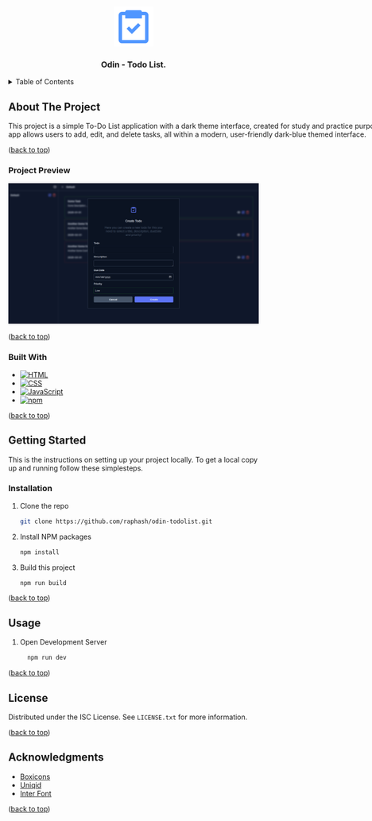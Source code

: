 <a id="readme-top"></a>

<!-- PROJECT LOGO -->
<br />
<div align="center">
  <a href="https://github.com/raphash/odin-todolist">
    <img src="docs/images//logo.png" alt="Logo" width="80" height="80">
  </a>

  <h3 align="center">Odin - Todo List.</h3>
</div>

<!-- TABLE OF CONTENTS -->
<details>
  <summary>Table of Contents</summary>
  <ol>
    <li>
      <a href="#about-the-project">About The Project</a>
      <ul>
        <li><a href="#built-with">Built With</a></li>
      </ul>
    </li>
    <li>
      <a href="#getting-started">Getting Started</a>
      <ul>
        <li><a href="#installation">Installation</a></li>
      </ul>
    </li>
    <li><a href="#usage">Usage</a></li>
    <li><a href="#license">License</a></li>
    <li><a href="#acknowledgments">Acknowledgments</a></li>
  </ol>
</details>

<!-- ABOUT THE PROJECT -->

## About The Project

<p style="width: 50rem">
  This project is a simple To-Do List application with a dark theme interface, created for study and practice purposes. 
  The app allows users to add, edit, and delete tasks, all within a modern, user-friendly dark-blue themed interface.
</p>

<p align="left">(<a href="#readme-top">back to top</a>)</p>

### Project Preview

<img src="docs/images/preview.png">

<p align="left">(<a href="#readme-top">back to top</a>)</p>

### Built With

- [![HTML](https://img.shields.io/badge/HTML-%23E34F26.svg?logo=html5&logoColor=white)](#)
- [![CSS](https://img.shields.io/badge/CSS-1572B6?logo=css3&logoColor=fff)](#)
- [![JavaScript](https://img.shields.io/badge/JavaScript-F7DF1E?logo=javascript&logoColor=000)](#)
- [![npm](https://img.shields.io/badge/npm-CB3837?logo=npm&logoColor=fff)](#)

<p align="left">(<a href="#readme-top">back to top</a>)</p>

<!-- GETTING STARTED -->

## Getting Started

This is the instructions on setting up your project locally.
To get a local copy up and running follow these simplesteps.

### Installation

1. Clone the repo

   ```sh
   git clone https://github.com/raphash/odin-todolist.git
   ```

2. Install NPM packages

   ```sh
   npm install
   ```

3. Build this project

   ```sh
   npm run build
   ```

<p align="left">(<a href="#readme-top">back to top</a>)</p>

<!-- USAGE EXAMPLES -->

## Usage

1. Open Development Server

   ```sh
     npm run dev
   ```

<p align="left">(<a href="#readme-top">back to top</a>)</p>

<!-- LICENSE -->

## License

Distributed under the ISC License. See `LICENSE.txt` for more information.

<p align="left">(<a href="#readme-top">back to top</a>)</p>

<!-- ACKNOWLEDGMENTS -->

## Acknowledgments

- [Boxicons](https://boxicons.com/)
- [Uniqid](https://www.npmjs.com/package/uniqid)
- [Inter Font](https://fonts.google.com/specimen/Inter)

<p align="left">(<a href="#readme-top">back to top</a>)</p>
